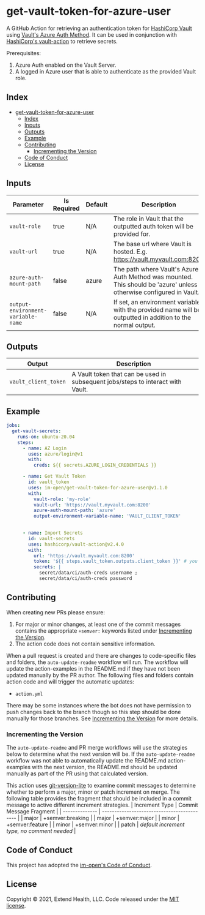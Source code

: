 # get-vault-token-for-azure-user

A GitHub Action for retrieving an authentication token for [HashiCorp Vault](https://www.vaultproject.io/) using [Vault's Azure Auth Method](https://www.vaultproject.io/docs/auth/azure). It can be used in conjunction with [HashiCorp's vault-action](https://github.com/hashicorp/vault-action) to retrieve secrets.

Prerequisites:

1. Azure Auth enabled on the Vault Server.
2. A logged in Azure user that is able to authenticate as the provided Vault role.

## Index

- [get-vault-token-for-azure-user](#get-vault-token-for-azure-user)
  - [Index](#index)
  - [Inputs](#inputs)
  - [Outputs](#outputs)
  - [Example](#example)
  - [Contributing](#contributing)
    - [Incrementing the Version](#incrementing-the-version)
  - [Code of Conduct](#code-of-conduct)
  - [License](#license)
    

## Inputs
| Parameter                          | Is Required | Default | Description                                                                                                        |
| ---------------------------------- | ----------- | ------- | ------------------------------------------------------------------------------------------------------------------ |
| `vault-role`                       | true        | N/A     | The role in Vault that the outputted auth token will be provided for.                                              |
| `vault-url`                        | true        | N/A     | The base url where Vault is hosted. E.g. https://vault.myvault.com:8200                                            |
| `azure-auth-mount-path`            | false       | azure   | The path where Vault's Azure Auth Method was mounted. This should be 'azure' unless otherwise configured in Vault. |
| `output-environment-variable-name` | false       | N/A     | If set, an environment variable with the provided name will be outputted in addition to the normal output.         |

## Outputs
| Output               | Description                                                                     |
| -------------------- | ------------------------------------------------------------------------------- |
| `vault_client_token` | A Vault token that can be used in subsequent jobs/steps to interact with Vault. |

## Example

```yml
jobs:
  get-vault-secrets:
    runs-on: ubuntu-20.04
    steps:
      - name: AZ Login
        uses: azure/login@v1
        with:
          creds: ${{ secrets.AZURE_LOGIN_CREDENTIALS }}

      - name: Get Vault Token
        id: vault_token
        uses: im-open/get-vault-token-for-azure-user@v1.1.0
        with:
          vault-role: 'my-role'
          vault-url: 'https://vault.myvault.com:8200'
          azure-auth-mount-path: 'azure'
          output-environment-variable-name: 'VAULT_CLIENT_TOKEN'

      
      - name: Import Secrets
        id: vault-secrets
        uses: hashicorp/vault-action@v2.4.0
        with:
          url: 'https://vault.myvault.com:8200'
          token: '${{ steps.vault_token.outputs.client_token }}' # you could also use ${{ env.VAULT_CLIENT_TOKEN }} since output-environment-variable-name is set in the vault_token step
          secrets: |
            secret/data/ci/auth-creds username ;
            secret/data/ci/auth-creds password

```

## Contributing

When creating new PRs please ensure:

1. For major or minor changes, at least one of the commit messages contains the appropriate `+semver:` keywords listed under [Incrementing the Version](#incrementing-the-version).
1. The action code does not contain sensitive information.

When a pull request is created and there are changes to code-specific files and folders, the `auto-update-readme` workflow will run.  The workflow will update the action-examples in the README.md if they have not been updated manually by the PR author. The following files and folders contain action code and will trigger the automatic updates:

- `action.yml`

There may be some instances where the bot does not have permission to push changes back to the branch though so this step should be done manually for those branches. See [Incrementing the Version](#incrementing-the-version) for more details.

### Incrementing the Version

The `auto-update-readme` and PR merge workflows will use the strategies below to determine what the next version will be.  If the `auto-update-readme` workflow was not able to automatically update the README.md action-examples with the next version, the README.md should be updated manually as part of the PR using that calculated version.

This action uses [git-version-lite] to examine commit messages to determine whether to perform a major, minor or patch increment on merge.  The following table provides the fragment that should be included in a commit message to active different increment strategies.
| Increment Type | Commit Message Fragment                     |
| -------------- | ------------------------------------------- |
| major          | +semver:breaking                            |
| major          | +semver:major                               |
| minor          | +semver:feature                             |
| minor          | +semver:minor                               |
| patch          | *default increment type, no comment needed* |

## Code of Conduct

This project has adopted the [im-open's Code of Conduct](https://github.com/im-open/.github/blob/master/CODE_OF_CONDUCT.md).

## License

Copyright &copy; 2021, Extend Health, LLC. Code released under the [MIT license](LICENSE).

[git-version-lite]: https://github.com/im-open/git-version-lite